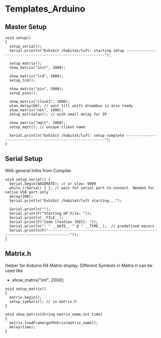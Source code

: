 # Templates_Arduino

## Master Setup 

```
void setup() 
{
  setup_serial();
  Serial.println("Exhibit /habitat/luft: starting setup ------------------------------------------------------------");
  
  setup_matrix();
  show_matrix("init", 2000);

  show_matrix("lcd", 2000);
  setup_lcd();

  show_matrix("pin", 2000);
  setup_pins();

  show_matrix("clock1", 2000);
  wlan_delay(60); // wait till unifi dreambox is also ready
  show_matrix("net", 1000);
  setup_multiwlan(); // with small delay for IP

  show_matrix("mqtt", 2000);
  setup_mqtt(); // unique client name 
  
  Serial.println("Exhibit /habitat/luft: setup complete ------------------------------------------------------------");
}
```

## Serial Setup

With general Infos from Compiler.
```
void setup_serial() {
  Serial.begin(BAUDRATE); // or slow: 9600
  while (!Serial) { }; // wait for serial port to connect. Needed for native USB port only 
  delay(200);
  Serial.println("Exhibit /habitat/luft starting...");
 
  Serial.println("");
  Serial.print(F("Starting UP File: "));
  Serial.println(__FILE__);
  Serial.print(F("code creation [NIS]: "));
  Serial.println(": " __DATE__ " @ " __TIME__);  // predefined macors
  Serial.println(F("--------------------------------------------------------------------------------"));
}
```

## Matrix.h 

Helper for Arduino R4 Matrix display. Different Symbols in Matrix.h can be used like
*  show_matrix("init", 2000);

```
void setup_matrix()
{
  matrix.begin();
  setup_symbols(); // in matrix.h
}

void show_matrix(String matrix_name,int time)
{
  matrix.loadFrame(getMatrix(matrix_name));
  delay(time);
}
```


